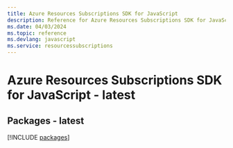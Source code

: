 ```yaml
---
title: Azure Resources Subscriptions SDK for JavaScript
description: Reference for Azure Resources Subscriptions SDK for JavaScript
ms.date: 04/03/2024
ms.topic: reference
ms.devlang: javascript
ms.service: resourcessubscriptions
---
```

# Azure Resources Subscriptions SDK for JavaScript - latest
## Packages - latest
[!INCLUDE [packages](resources-subscriptions-index.md)]